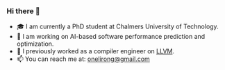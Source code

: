 ### Hi there 👋

- 🎓 I am currently a PhD student at Chalmers University of Technology.  
- 🔭 I am working on AI-based software performance prediction and optimization.  
- 💼 I previously worked as a compiler engineer on [LLVM](https://github.com/llvm).  
- 📫 You can reach me at: onelirong@gmail.com

